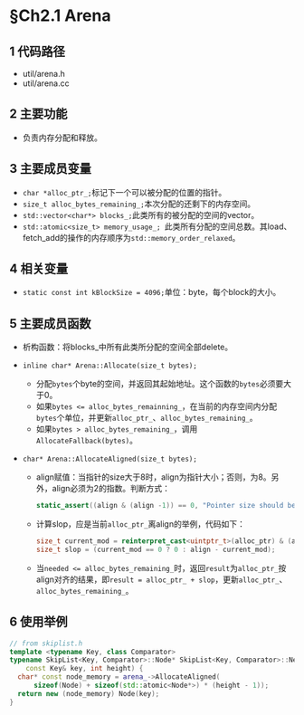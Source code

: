 # §Ch2.1 Arena

## 1 代码路径

* util/arena.h
* util/arena.cc

## 2 主要功能

* 负责内存分配和释放。

## 3 主要成员变量

* `char *alloc_ptr_;`标记下一个可以被分配的位置的指针。
* `size_t alloc_bytes_remaining_;`本次分配的还剩下的内存空间。
* `std::vector<char*> blocks_;`此类所有的被分配的空间的vector。
* `std::atomic<size_t> memory_usage_; `此类所有分配的空间总数。其load、fetch_add的操作的内存顺序为`std::memory_order_relaxed`。

## 4 相关变量

* `static const int kBlockSize = 4096;`单位：byte，每个block的大小。

## 5 主要成员函数

* 析构函数：将blocks_中所有此类所分配的空间全部delete。
* `inline char* Arena::Allocate(size_t bytes);`
  * 分配`bytes`个byte的空间，并返回其起始地址。这个函数的`bytes`必须要大于0。
  * 如果`bytes <= alloc_bytes_remainning_`，在当前的内存空间内分配`bytes`个单位，并更新`alloc_ptr_`、`alloc_bytes_remaining_`。
  * 如果`bytes > alloc_bytes_remaining_`，调用`AllocateFallback(bytes)`。

* `char* Arena::AllocateAligned(size_t bytes);`

  * align赋值：当指针的size大于8时，align为指针大小；否则，为8。另外，align必须为2的指数。判断方式：

    ```cpp
    static_assert((align & (align -1)) == 0, "Pointer size should be a power of 2");
    ```

  * 计算slop，应是当前`alloc_ptr_`离align的举例，代码如下：

    ```cpp
    size_t current_mod = reinterpret_cast<uintptr_t>(alloc_ptr) & (align - 1);
    size_t slop = (current_mod == 0 ? 0 : align - current_mod);
    ```

  * 当`needed <= alloc_bytes_remaining_`时，返回`result`为`alloc_ptr_`按align对齐的结果，即`result = alloc_ptr_ + slop`，更新`alloc_ptr_`、`alloc_bytes_remaining_`。

## 6 使用举例

```cpp
// from skiplist.h
template <typename Key, class Comparator>
typename SkipList<Key, Comparator>::Node* SkipList<Key, Comparator>::NewNode(
    const Key& key, int height) {
  char* const node_memory = arena_->AllocateAligned(
      sizeof(Node) + sizeof(std::atomic<Node*>) * (height - 1));
  return new (node_memory) Node(key);
}
```

